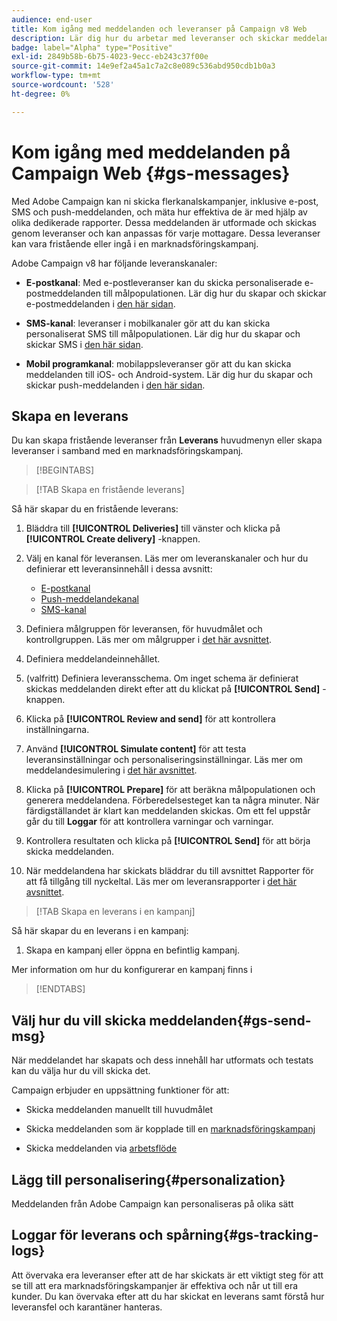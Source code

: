 ```yaml
---
audience: end-user
title: Kom igång med meddelanden och leveranser på Campaign v8 Web
description: Lär dig hur du arbetar med leveranser och skickar meddelanden med Campaign Web
badge: label="Alpha" type="Positive"
exl-id: 2849b58b-6b75-4023-9ecc-eb243c37f00e
source-git-commit: 14e9ef2a45a1c7a2c8e089c536abd950cdb1b0a3
workflow-type: tm+mt
source-wordcount: '528'
ht-degree: 0%

---
```


# Kom igång med meddelanden på Campaign Web {#gs-messages}

Med Adobe Campaign kan ni skicka flerkanalskampanjer, inklusive e-post, SMS och push-meddelanden, och mäta hur effektiva de är med hjälp av olika dedikerade rapporter. Dessa meddelanden är utformade och skickas genom leveranser och kan anpassas för varje mottagare. Dessa leveranser kan vara fristående eller ingå i en marknadsföringskampanj.

Adobe Campaign v8 har följande leveranskanaler:

* **E-postkanal**: Med e-postleveranser kan du skicka personaliserade e-postmeddelanden till målpopulationen. Lär dig hur du skapar och skickar e-postmeddelanden i [den här sidan](../email/create-email.md).

* **SMS-kanal**: leveranser i mobilkanaler gör att du kan skicka personaliserat SMS till målpopulationen.  Lär dig hur du skapar och skickar SMS i [den här sidan](../sms/create-sms.md).

* **Mobil programkanal**: mobilappsleveranser gör att du kan skicka meddelanden till iOS- och Android-system.  Lär dig hur du skapar och skickar push-meddelanden i [den här sidan](../push/gs-push.md).

## Skapa en leverans

Du kan skapa fristående leveranser från **Leverans** huvudmenyn eller skapa leveranser i samband med en marknadsföringskampanj.

>[!BEGINTABS]

>[!TAB Skapa en fristående leverans]

Så här skapar du en fristående leverans:

1. Bläddra till **[!UICONTROL Deliveries]** till vänster och klicka på **[!UICONTROL Create delivery]** -knappen.
1. Välj en kanal för leveransen. Läs mer om leveranskanaler och hur du definierar ett leveransinnehåll i dessa avsnitt:

   * [E-postkanal](../email/create-email.md)
   * [Push-meddelandekanal](../push/gs-push.md)
   * [SMS-kanal](../sms/create-sms.md)

1. Definiera målgruppen för leveransen, för huvudmålet och kontrollgruppen. Läs mer om målgrupper i [det här avsnittet](../audience/about-audiences.md).
1. Definiera meddelandeinnehållet.
1. (valfritt) Definiera leveransschema. Om inget schema är definierat skickas meddelanden direkt efter att du klickat på **[!UICONTROL Send]** -knappen.
1. Klicka på  **[!UICONTROL Review and send]** för att kontrollera inställningarna.
1. Använd  **[!UICONTROL Simulate content]** för att testa leveransinställningar och personaliseringsinställningar. Läs mer om meddelandesimulering i [det här avsnittet](../preview-test/preview-test.md).
1. Klicka på  **[!UICONTROL Prepare]** för att beräkna målpopulationen och generera meddelandena. Förberedelsesteget kan ta några minuter. När färdigställandet är klart kan meddelanden skickas. Om ett fel uppstår går du till **Loggar** för att kontrollera varningar och varningar.
1. Kontrollera resultaten och klicka på  **[!UICONTROL Send]** för att börja skicka meddelanden.
1. När meddelandena har skickats bläddrar du till avsnittet Rapporter för att få tillgång till nyckeltal. Läs mer om leveransrapporter i [det här avsnittet](../reporting/reports.md).

>[!TAB Skapa en leverans i en kampanj]

Så här skapar du en leverans i en kampanj:

1. Skapa en kampanj eller öppna en befintlig kampanj.

Mer information om hur du konfigurerar en kampanj finns i

>[!ENDTABS]


## Välj hur du vill skicka meddelanden{#gs-send-msg}

När meddelandet har skapats och dess innehåll har utformats och testats kan du välja hur du vill skicka det.

Campaign erbjuder en uppsättning funktioner för att:

* Skicka meddelanden manuellt till huvudmålet

* Skicka meddelanden som är kopplade till en [marknadsföringskampanj](../campaigns/gs-campaigns.md)

* Skicka meddelanden via [arbetsflöde](../workflows/channel-activities.md)


## Lägg till personalisering{#personalization}

Meddelanden från Adobe Campaign kan personaliseras på olika sätt


## Loggar för leverans och spårning{#gs-tracking-logs}

Att övervaka era leveranser efter att de har skickats är ett viktigt steg för att se till att era marknadsföringskampanjer är effektiva och når ut till era kunder. Du kan övervaka efter att du har skickat en leverans samt förstå hur leveransfel och karantäner hanteras.
